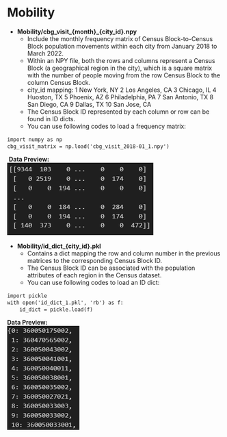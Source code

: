 # Mobility 
- **Mobility/cbg_visit_{month}_{city_id}.npy**
  - Include the monthly frequency matrix of Census Block-to-Census Block population movements within each city from January 2018 to March 2022.
  - Within an NPY file, both the rows and columns represent a Census Block (a geographical region in the city), which is a square matrix with the number of people moving from the row Census Block to the column Census Block. 
  - city_id mapping: 1 New York, NY 2 Los Angeles, CA 3 Chicago, IL 4 Huoston, TX 5 Phoenix, AZ 6 Philadelphia, PA 7 San Antonio, TX 8 San Diego, CA 9 Dallas, TX 10 San Jose, CA
  - The Census Block ID represented by each column or row can be found in ID dicts.
  - You can use following codes to load a frequency matrix:​
```
import numpy as np
cbg_visit_matrix = np.load('cbg_visit_2018-01_1.npy')
``` 
​
  **Data Preview:**  
  ![Image text](mobility1.png)


- **Mobility/id_dict_{city_id}.pkl**
  - Contains a dict mapping the row and column number in the previous matrices to the corresponding Census Block ID. 
  - The Census Block ID can be associated with the population attributes of each region in the Census dataset. 
  - You can use following codes to load an ID dict:
```
import pickle
with open('id_dict_1.pkl', 'rb') as f:
    id_dict = pickle.load(f)
``` 

 **Data Preview:**  
  ![Image text](mobility2.png)
